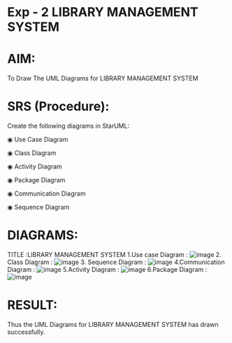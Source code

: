 # Exp - 2 LIBRARY MANAGEMENT SYSTEM

# AIM:
To Draw The UML Diagrams for LIBRARY MANAGEMENT SYSTEM
# SRS (Procedure):
Create the following diagrams in StarUML:

◉ Use Case Diagram

◉ Class Diagram

◉ Activity Diagram

◉ Package Diagram

◉ Communication Diagram

◉ Sequence Diagram
# DIAGRAMS:
TITLE :LIBRARY MANAGEMENT SYSTEM
1.Use case Diagram :
![image](https://github.com/user-attachments/assets/3bb0fb64-0f97-4733-8943-2f1eb7e2dee4)
2. Class Diagram :
![image](https://github.com/user-attachments/assets/a89a666d-475f-462f-9318-6bde3185f1a4)
3. Sequence Diagram :
![image](https://github.com/user-attachments/assets/a31762c2-a327-484f-8fa2-48e1dab540bf)
4.Communication Diagram :
![image](https://github.com/user-attachments/assets/d60f82ee-37a9-4e14-81bd-072b5818bd83)
5.Activity Diagram :
![image](https://github.com/user-attachments/assets/9f855822-e708-48b3-ad2a-d6733734e613)
6.Package Diagram :
![image](https://github.com/user-attachments/assets/6dcd02c3-7e3d-4f68-913e-a3471187995f)


# RESULT:
   Thus the UML Diagrams for LIBRARY MANAGEMENT SYSTEM has drawn successfully.
